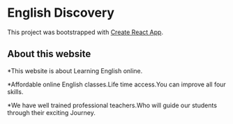 # English Discovery

This project was bootstrapped with [Create React App](https://github.com/facebook/create-react-app).

## About this website

*This website is about Learning English online.

*Affordable online English classes.Life time access.You can improve all four skills.

*We have well trained professional teachers.Who will guide our students through their exciting Journey.

